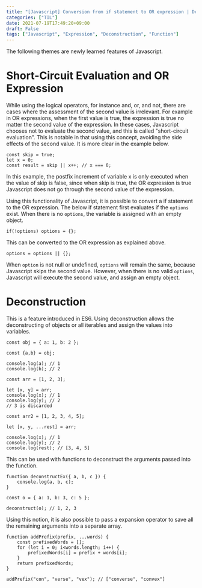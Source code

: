 ```yaml
---
title: "[Javascript] Conversion from if statement to OR expression | Deconstruction"
categories: ["TIL"]
date: 2021-07-19T17:49:20+09:00
draft: False
tags: ["Javascript", "Expression", "Deconstruction", "Function"]
---
```


The following themes are newly learned features of Javascript.

# Short-Circuit Evaluation and OR Expression

While using the logical operators, for instance and, or, and not, there are cases where the assessment of the second value is irrelevant. For example in OR expressions, when the first value is true, the expression is true no matter the second value of the expression. In these cases, Javascript chooses not to evaluate the second value, and this is called "short-circuit evaluation". This is notable in that using this concept, avoiding the side effects of the second value. It is more clear in the example below.

``` JS
const skip = true;
let x = 0;
const result = skip || x++; // x === 0;
```
In this example, the postfix increment of variable x is only executed when the value of skip is false, since when skip is true, the OR expression is true Javascript does not go through the second value of the expression.

Using this functionality of Javascript, it is possible to convert a if statement to the OR expression. The below if statement first evaluates if the `options` exist. When there is no `options`, the variable is assigned with an empty object.

``` JS
if(!options) options = {};
```

This can be converted to the OR expression as explained above.

``` JS
options = options || {};
```

When `option` is not null or undefined, `options` will remain the same, because Javascript skips the second value. However, when there is no valid `options`, Javascript will execute the second value, and assign an empty object.

# Deconstruction
This is a feature introduced in ES6. Using deconstruction allows the deconstructing of objects or all iterables and assign the values into variables.

```JS
const obj = { a: 1, b: 2 };

const {a,b} = obj;

console.log(a); // 1
console.log(b); // 2

const arr = [1, 2, 3];

let [x, y] = arr;
console.log(x); // 1
console.log(y); // 2
// 3 is discarded

const arr2 = [1, 2, 3, 4, 5];

let [x, y, ...rest] = arr;

console.log(x); // 1
console.log(y); // 2
console.log(rest); // [3, 4, 5]
```

This can be used with functions to deconstruct the arguments passed into the function.

```JS
function deconstructEx({ a, b, c }) {
    console.log(a, b, c);
}

const o = { a: 1, b: 3, c: 5 };

deconstruct(o); // 1, 2, 3
```

Using this notion, it is also possible to pass a expansion operator to save all the remaining arguments into a separate array.

```JS
function addPrefix(prefix, ...words) {
    const prefixedWords = [];
    for (let i = 0; i<words.length; i++) {
        prefixedWords[i] = prefix + words[i];
    }
    return prefixedWords;
}

addPrefix("con", "verse", "vex"); // ["converse", "convex"]
```

